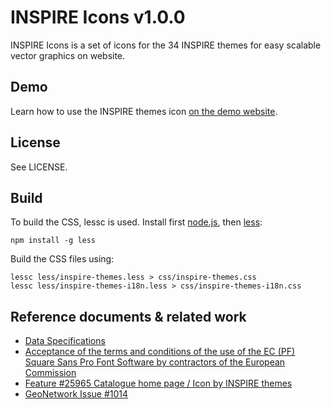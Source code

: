 # INSPIRE Icons v1.0.0

INSPIRE Icons is a set of icons for the 34 INSPIRE themes for easy scalable 
vector graphics on website.

## Demo

Learn how to use the INSPIRE themes icon [on the demo website](http://docs.titellus.net/inspire-themes-icons/).

## License

See LICENSE.

## Build

To build the CSS, lessc is used. Install first [node.js](https://nodejs.org/), then [less](http://lesscss.org/):

```
npm install -g less
```

Build the CSS files using: 
```
lessc less/inspire-themes.less > css/inspire-themes.css
lessc less/inspire-themes-i18n.less > css/inspire-themes-i18n.css
```

## Reference documents & related work

* [Data Specifications](http://inspire.ec.europa.eu/index.cfm/pageid/2/list/7)
* [Acceptance of the terms and conditions of the use of the EC (PF) Square Sans Pro Font Software by contractors of the European Commission](http://ec.europa.eu/dgs/communication/services/visual_identity/pdf/font-form_en.pdf)
* [Feature #25965 Catalogue home page / Icon by INSPIRE themes](https://taskman.eionet.europa.eu/issues/25965)
* [GeoNetwork Issue #1014](https://github.com/geonetwork/core-geonetwork/issues/1014)
